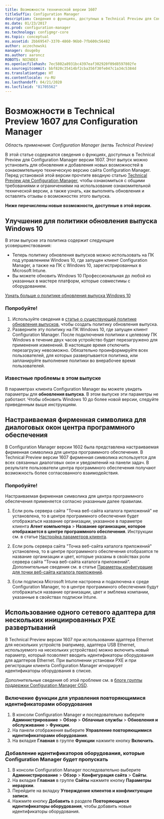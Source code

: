```yaml
---
title: Возможности технической версии 1607
titleSuffix: Configuration Manager
description: Сведения о функциях, доступных в Technical Preview для Configuration Manager, версия 1607.
ms.date: 01/23/2017
ms.prod: configuration-manager
ms.technology: configmgr-core
ms.topic: conceptual
ms.assetid: 2bb69547-3370-4860-96b0-7fb600c56482
author: aczechowski
manager: dougeby
ms.author: aaroncz
ROBOTS: NOINDEX
ms.openlocfilehash: 7ec5802a8931bc4397eaf302920f09d8597802fe
ms.sourcegitcommit: bbf820c35414bf2cba356f30fe047c1a34c5384d
ms.translationtype: HT
ms.contentlocale: ru-RU
ms.lasthandoff: 04/21/2020
ms.locfileid: "81705562"
---
```

# <a name="capabilities-in-technical-preview-1607-for-configuration-manager"></a>Возможности в Technical Preview 1607 для Configuration Manager

*Область применения: Configuration Manager (ветвь Technical Preview)*

В этой статье содержатся сведения о функциях, доступных в Technical Preview для Configuration Manager версии 1607. Этот выпуск можно установить для обновления и добавления новых возможностей в ознакомительную техническую версию сайта Configuration Manager.      Перед установкой этой версии прочтите вводную статью [Technical Preview для Configuration Manager](../../core/get-started/technical-preview.md), чтобы ознакомиться с общими требованиями и ограничениями на использование ознакомительной технической версии, а также узнать, как выполнять обновления и оставлять отзывы о возможностях этого выпуска.    


**Ниже перечислены новые возможности, доступные в этой версии.**  

## <a name="improvements-to-the-windows-10-edition-upgrade-policy"></a><a name="dmp_edition"></a> Улучшения для политики обновления выпуска Windows 10

В этом выпуске эта политика содержит следующие усовершенствования:

* Теперь политику обновления выпусков можно использовать на ПК под управлением Windows 10, где запущен клиент Configuration Manager, а также на ПК с Windows 10, зарегистрированных в Microsoft Intune.
* Вы можете обновить Windows 10 Профессиональная до любой из указанных в мастере платформ, которые совместимы с оборудованием.

[Узнать больше о политике обновления выпуска Windows 10](../../compliance/deploy-use/upgrade-windows-version.md)

### <a name="try-it-out"></a>Попробуйте!

1. Используйте сведения в [статье о существующей политике обновления выпусков](../../compliance/deploy-use/upgrade-windows-version.md), чтобы создать политику обновления выпуска.
2. Разверните эту политику на ПК Windows 10, где запущен клиент Configuration Manager.
После подключения политики к целевому ПК Windows в течение двух часов устройство будет перезагружено для применения изменений. В настоящее время отключить перезагрузку невозможно. Обязательно проинформируйте всех пользователей, для которых развертывается политика, или запланируйте выполнение политики во внерабочее время пользователей.

### <a name="known-issue-with-this-release"></a>Известные проблемы в этом выпуске
В параметрах клиента Configuration Manager вы можете увидеть параметры для **обновления выпуска**. В этом выпуске эти параметры не работают. Чтобы обновить Windows 10 до более новой версии, следуйте приведенным выше инструкциям.

## <a name="customizable-branding-for-software-center-dialogs"></a>Настраиваемая фирменная символика для диалоговых окон центра программного обеспечения

В Configuration Manager версии 1602 была представлена настраиваемая фирменная символика для центра программного обеспечения. В Technical Preview версии 1607 фирменная символика используется для всех связанных диалоговых окон и уведомлений на панели задач. В результате пользователи центра программного обеспечения получают возможность более согласованного взаимодействия.

### <a name="try-it-out"></a>Попробуйте!

Настраиваемая фирменная символика для центра программного обеспечения применяется согласно указанным далее правилам.

1. Если роль сервера сайта "Точка веб-сайта каталога приложений" не установлена, то в центре программного обеспечения будет отображаться название организации, указанное в параметре клиента **Агент компьютера** > **Название организации, которое отображается в центре программного обеспечения**. Инструкции см. в статье [Настройка параметров клиента](../../core/clients/deploy/configure-client-settings.md).

2. Если роль сервера сайта "Точка веб-сайта каталога приложений" установлена, то в центре программного обеспечения отобразятся те название организации и цвет, которые указаны в свойствах роли сервера сайта "Точка веб-сайта каталога приложений". Дополнительные сведения см. в статье [Параметры конфигурации для точки веб-сайта каталога приложений](../../core/servers/deploy/configure/configuration-options-for-site-system-roles.md#BKMK_ApplicationCatalog_Website).

3. Если подписка Microsoft Intune настроена и подключена к среде Configuration Manager, то в центре программного обеспечения будут отображаться название организации, цвет и эмблема компании, указанные в свойствах подписки Intune.

## <a name="use-the-same-network-adapter-for-multiple-pxe-initiated-deployments"></a>Использование одного сетевого адаптера для нескольких инициированных PXE развертываний
В Technical Preview версии 1607 при использовании адаптера Ethernet для нескольких устройств (например, адаптера USB Ethernet, используемого на нескольких устройствах) можно включить новый параметр, который позволяет вводить идентификаторы оборудования для адаптеров Ethernet. При выполнении установки PXE и при регистрации клиента Configuration Manager игнорирует идентификаторы оборудования в списке.

Дополнительные сведения об этой проблеме см. в [блоге группы поддержки Configuration Manager OSD](https://blogs.technet.microsoft.com/system_center_configuration_manager_operating_system_deployment_support_blog/2015/08/27/reusing-the-same-nic-for-multiple-pxe-initiated-deployments-in-system-center-configuration-manger-osd/).  

### <a name="enable-the-feature-to-manage-duplicate-hardware-identifiers"></a>Включение функции для управления повторяющимися идентификаторами оборудования  
1. В консоли Configuration Manager и последовательно выберите **Администрирование** > **Обзор** > **Облачные службы** > **Обновления и обслуживание** > **Функции**.
2. На панели отображения выберите **Управление повторяющимися идентификаторами оборудования**.
3. На вкладке **Главная** в группе **Функции** нажмите кнопку **Включить**.

### <a name="add-hardware-identifiers-for-configuration-manager-to-ignore"></a>Добавление идентификаторов оборудования, которые Configuration Manager будет пропускать  
1. В консоли Configuration Manager последовательно выберите **Администрирование** > **Обзор** > **Конфигурация сайта** > **Сайты**.
2. На вкладке **Главная** в группе **Сайты** нажмите кнопку **Параметры иерархии**.
3. Перейдите на вкладку **Утверждение клиентов и конфликтующие записи**.
4. Нажмите кнопку **Добавить** в разделе **Повторяющиеся идентификаторы оборудования**, чтобы добавить новые идентификаторы оборудования.
